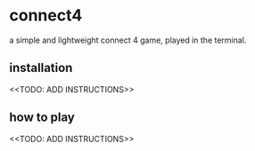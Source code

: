 # connect4
a simple and lightweight connect 4 game, played in the terminal.
## installation
<<TODO: ADD INSTRUCTIONS>>
## how to play
<<TODO: ADD INSTRUCTIONS>>
